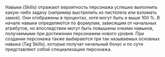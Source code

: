 Навыки (Skills) отражают вероятность персонажа успешно выполнить какую-либо задачу (например выстрелить из пистолета или взломать замо́к). Они отображены в процентах, хотя могут быть и выше 100 %. В начале навыки определяются по формулам, зависящим от начальных атрибутов, но впоследствии могут быть повышены очками навыков, получаемыми при достижении персонажем нового уровня. При создании персонажа также выбираются три так называемых основных навыка (Tag Skills), которые получат начальный бонус и по сути представляют собой специализацию персонажа.
